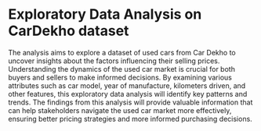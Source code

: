 # Exploratory Data Analysis on CarDekho dataset
The analysis aims to explore a dataset of used cars from Car Dekho to uncover insights about the factors influencing their selling prices. Understanding the dynamics of the used car market is crucial for both buyers and sellers to make informed decisions. By examining various attributes such as car model, year of manufacture, kilometers driven, and other features, this exploratory data analysis will identify key patterns and trends. The findings from this analysis will provide valuable information that can help stakeholders navigate the used car market more effectively, ensuring better pricing strategies and more informed purchasing decisions.

